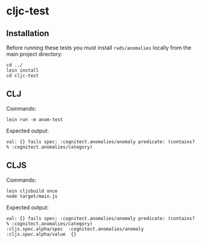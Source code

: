 # cljc-test

## Installation

Before running these tests you must install `rads/anomalies` locally from the main project directory:

```
cd ../
lein install
cd cljc-test
```

## CLJ

Commands:

```
lein run -m anom-test
```

Expected output:

```
val: {} fails spec: :cognitect.anomalies/anomaly predicate: (contains? % :cognitect.anomalies/category)
```

## CLJS

Commands:

```
lein cljsbuild once
node target/main.js
```

Expected output:

```
val: {} fails spec: :cognitect.anomalies/anomaly predicate: (contains? % :cognitect.anomalies/category)
:cljs.spec.alpha/spec  :cognitect.anomalies/anomaly
:cljs.spec.alpha/value  {}
```
